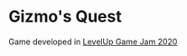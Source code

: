 # Gizmo's Quest
Game developed in [LevelUp Game Jam 2020](https://gamejam.nei-isep.org/?fbclid=IwAR1rYGYPzr5TtcVlF0QJJIvR0lupqx1752Gf3xbr0Q4UKRhAXaudIBk3m90)
